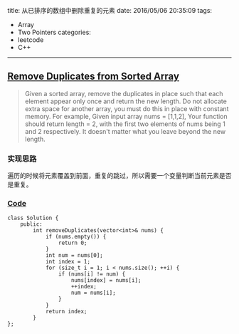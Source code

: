 title: 从已排序的数组中删除重复的元素
date: 2016/05/06 20:35:09
tags:
- Array
- Two Pointers
categories:
- leetcode
- C++

---
## [Remove Duplicates from Sorted Array](https://leetcode.com/problems/remove-duplicates-from-sorted-array/)
> Given a sorted array, remove the duplicates in place such that each element appear only once and return the new length.
> Do not allocate extra space for another array, you must do this in place with constant memory.
> For example,
> Given input array nums = [1,1,2],
> Your function should return length = 2, with the first two elements of nums being 1 and 2 respectively. It doesn't matter what you leave beyond the new length.

### 实现思路
遍历的时候将元素覆盖到前面，重复的跳过，所以需要一个变量判断当前元素是否是重复。

### [Code](https://github.com/Finalcheat/leetcode/blob/master/src/Remove-Duplicates-from-Sorted-Array.cpp)
```
class Solution {
    public:
        int removeDuplicates(vector<int>& nums) {
            if (nums.empty()) {
                return 0;
            }
            int num = nums[0];
            int index = 1;
            for (size_t i = 1; i < nums.size(); ++i) {
                if (nums[i] != num) {
                    nums[index] = nums[i];
                    ++index;
                    num = nums[i];
                }
            }
            return index;
        }
};
```
